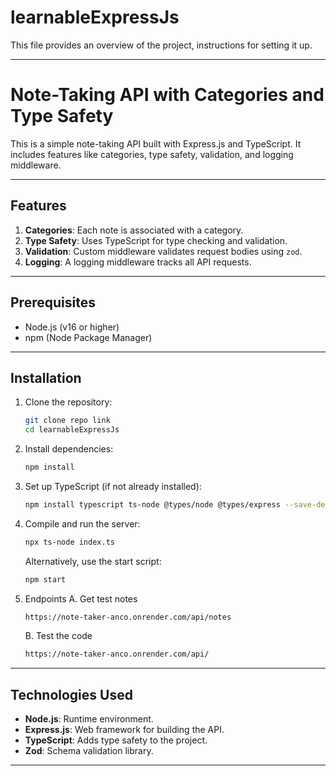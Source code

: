 # learnableExpressJs
This file provides an overview of the project, instructions for setting it up.

---

# Note-Taking API with Categories and Type Safety

This is a simple note-taking API built with Express.js and TypeScript. It includes features like categories, type safety, validation, and logging middleware.

---

## Features
1. **Categories**: Each note is associated with a category.
2. **Type Safety**: Uses TypeScript for type checking and validation.
3. **Validation**: Custom middleware validates request bodies using `zod`.
4. **Logging**: A logging middleware tracks all API requests.
---

## Prerequisites
- Node.js (v16 or higher)
- npm (Node Package Manager)

---

## Installation

1. Clone the repository:
   ```bash
   git clone repo link
   cd learnableExpressJs
   ```

2. Install dependencies:
   ```bash
   npm install
   ```

3. Set up TypeScript (if not already installed):
   ```bash
   npm install typescript ts-node @types/node @types/express --save-dev
   ```

4. Compile and run the server:
   ```bash
   npx ts-node index.ts
   ```

   Alternatively, use the start script:
   ```bash
   npm start
   ```
5. Endpoints
   A. Get test notes
   ```bash
   https://note-taker-anco.onrender.com/api/notes
   ```

   B. Test the code
   ```bash
   https://note-taker-anco.onrender.com/api/
   ```
---

## Technologies Used
- **Node.js**: Runtime environment.
- **Express.js**: Web framework for building the API.
- **TypeScript**: Adds type safety to the project.
- **Zod**: Schema validation library.

---